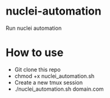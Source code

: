 # nuclei-automation
Run nuclei automation

# How to use
- Git clone this repo
- chmod +x nuclei_automation.sh
- Create a new tmux session
- ./nuclei_automation.sh domain.com
